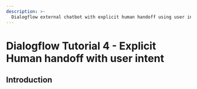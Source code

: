 ```yaml
---
description: >-
  Dialogflow external chatbot with explicit human handoff using user intent
---
```


# Dialogflow  Tutorial 4 - Explicit Human handoff with user intent

## Introduction

